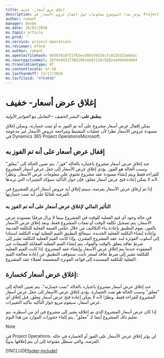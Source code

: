 ```yaml
---
title: إغلاق عرض أسعار- خفيف
description: يوفر هذا الموضوع معلومات حول إقفال عروض الأسعار في Project Operations.
author: rumant
manager: Annbe
ms.date: 10/01/2020
ms.topic: article
ms.prod: ''
ms.service: project-operations
ms.reviewer: kfend
ms.author: rumant
ms.openlocfilehash: 8d387816f51f63ecd95df6534c7c012b323e6ddc
ms.sourcegitcommit: 2b74edd31f38410024a01124c9202a4d94464d04
ms.translationtype: HT
ms.contentlocale: ar-SA
ms.lasthandoff: 12/17/2020
ms.locfileid: "4764848"
---
```

# <a name="close-a-quote---lite"></a>إغلاق عرض أسعار- خفيف

_**ينطبق على:** النشر الخفيف – التعامل مع الفواتير الأولية_

يمكن إقفال عرض أسعار مشروع على أنه تم الفوز به أو تمت خسارته. ويمكن إغلاق مسودة عروض الأسعار نظرا لأن عمليات التنشيط ومراجعة عروض الأسعار غير مدعومة في Dynamics 365 Project OperationsMicrosoft.

## <a name="close-a-quote-as-won"></a>إقفال عرض أسعار على أنه تم الفوز به

عند إغلاق عرض أسعار مشروع باعتباره بالحالة "فوز"، يتم تعيين الحالة إلى "مغلق" وسبب الحالة هو الفوز. يؤدي إغلاق عرض الأسعار إلى جعل عرض أسعار المشروع للقراءة فقط ويتم إنشاء مسودة عقد مشروع تحتوي على معلومات عرض الأسعار. ونظرا لأنه لا يمكن إعادة فتح عرض أسعار مغلق، فإن حوار التأكيد سيؤكد التغييرات التي تريدها.

إذا تم إرفاق عرض الأسعار بفرصة، سيتم إغلاق أية عروض أسعار أخرى للمشروع في الفرصة تلقائيًا على أنه تمت خسارتها.

### <a name="financial-impact-of-closing-a-quote-as-won"></a>التأثير المالي لإغلاق عرض أسعار على أنه تم الفوز به

في حالة وجود أي قيم الفعلية للوقت في المشروع بينما لا يزال مرفقًا بمسودة عرض الأسعار، يتم تسجيل تكلفة الوقت أو نفقات المشروع فقط. وبعد إغلاق عرض الأسعار بالفوز، يقوم التطبيق بإعادة بناء التكاليف من خلال عكس القيمة الفعلية للتكلفة القديمة وإعادة إنشاء التكلفة الفعلية الجديدة. سيعالج التطبيق القيم الفعلية لهذه التكلفة استنادا إلى أسلوب الفوترة لبند عقد المشروع المقترن. وإذا كانت القيم الفعلية للتكلفة تشير إلى شرط تعاقد يتعلق بالوقت والمواد، يتم إنشاء القيم الفعلية المقابلة للمبيعات غير المفقودة عندما يتم إغلاق عرض الأسعار وإنشاء عقد المشروع. إذا كانت القيم الفعلية للتكلفة تشير إلى شرط تعاقد لسعر ثابت، سيتوقف التطبيق عن إعادة معالجة القيم الفعلية للتكلفة المستندة إلى قواعد الفوترة المنقسمة لعملاء عقد المشروع.

## <a name="closing-a-quote-as-lost"></a>إغلاق عرض أسعار كخسارة:

عند إغلاق عرض أسعار مشروع باعتباره بالحالة "تمت خسارته"، يتم تعيين الحالة إلى "مغلق" وسبب الحالة هو تمت الخسارة. يؤدي إغلاق عرض الأسعار إلى جعل عرض أسعار المشروع للقراءة فقط. ونظرًا لأنه لا يمكن إعادة فتح عرض أسعار مغلق، قبل إغلاق أي عرض أسعار، سيقوم مربع حوار التأكيد بتأكيد التغييرات.

إذا كان عرض أسعار المشروع الذي تم إغلاقه يشير إلى مشروع في أي من أسطره، يتم تعليم ذلك المشروع أيضا كـ "مغلق". يتم إلغاء حجوزات الموارد من هذا اليوم.

> [!NOTE]
> في Project Operations، لن يؤثر إغلاق عرض الأسعار على الفوز أو الخسارة في حالة الفرصة، والتي ستظل مفتوحة إلى أن يتم إغلاقها يدويًا.


[!INCLUDE[footer-include](../../includes/footer-banner.md)]